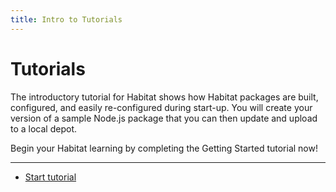 ```yaml
---
title: Intro to Tutorials
---
```


# Tutorials

The introductory tutorial for Habitat shows how Habitat packages are built, configured, and easily re-configured during start-up. You will create your version of a sample Node.js package that you can then update and upload to a local depot.

Begin your Habitat learning by completing the Getting Started tutorial now!

<hr>
<ul class="main-content--button-nav">
  <li><a href="/tutorials/getting-started-overview" class="button cta">Start tutorial</a></li>
</ul>
